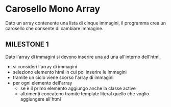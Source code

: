 # Carosello Mono Array

Dato un array contenente una lista di cinque immagini, il programma crea un carosello che consente di cambiare immagine.

## MILESTONE 1

Dato l'array di immagini si devono inserire una ad una all'interno dell'html.

- si consideri l'array di immagini
- seleziono elemento html in cui poi inserire le immagini
- tramite un ciclo viene scorso l'array di immagini
- per ogni elemento dell'array
  - se è il primo elemento aggiungo anche la classe active
  - altrimenti concateno tramite template literal quello che voglio aggiungere all'html
